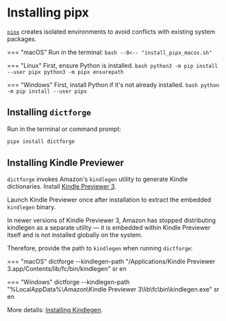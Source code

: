 # Installing pipx
[`pipx`](https://pypa.github.io/pipx/) creates isolated environments to avoid conflicts with existing system packages.

=== "macOS"
    Run in the terminal:
    ```bash
    --8<-- "install_pipx_macos.sh"
    ```

=== "Linux"
    First, ensure Python is installed.
    ```bash
    python3 -m pip install --user pipx
    python3 -m pipx ensurepath
    ```

=== "Windows"
    First, install Python if it's not already installed.
    ```bash
    python -m pip install --user pipx
    ```

## Installing `dictforge`
Run in the terminal or command prompt:

```bash
pipx install dictforge
```

## Installing Kindle Previewer

`dictforge` invokes Amazon's `kindlegen` utility to generate Kindle dictionaries. Install
[Kindle Previewer 3](https://kdp.amazon.com/en_US/help/topic/G202131170).

Launch Kindle Previewer once after installation to extract the embedded `kindlegen` binary.

In newer versions of Kindle Previewer 3, Amazon has stopped distributing kindlegen as a separate utility — it is embedded
within Kindle Previewer itself and is not installed globally on the system.

Therefore, provide the path to `kindlegen` when running `dictforge`:

=== "macOS"
    dictforge --kindlegen-path "/Applications/Kindle Previewer 3.app/Contents/lib/fc/bin/kindlegen" sr en

=== "Windows"
    dictforge --kindlegen-path "%LocalAppData%\Amazon\Kindle Previewer 3\lib\fc\bin\kindlegen.exe" sr en

More details: [Installing Kindlegen](https://www.jutoh.com/kindlegen.html).
